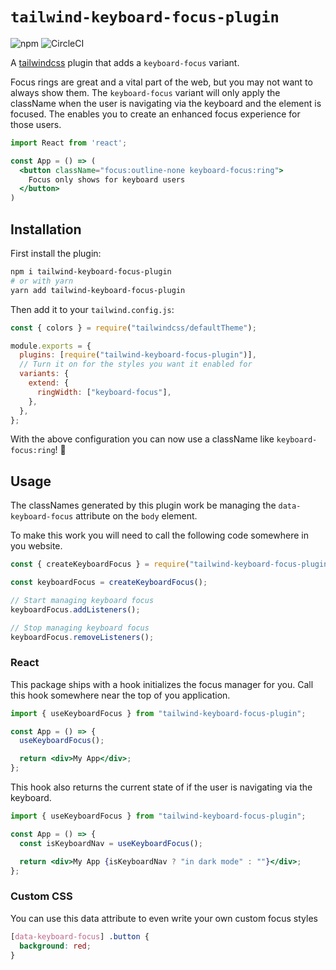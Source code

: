 # `tailwind-keyboard-focus-plugin`

![npm](https://img.shields.io/npm/v/tailwind-keyboard-focus-plugin)
![CircleCI](https://img.shields.io/circleci/build/github/hipstersmoothie/tailwind-keyboard-focus-plugin?token=50b7b4966e6ca9cdf757e2b24a02d31036b81bab)

A [tailwindcss](https://tailwindcss.com/) plugin that adds a `keyboard-focus` variant.

Focus rings are great and a vital part of the web, but you may not want to always show them.
The `keyboard-focus` variant will only apply the className when the user is navigating via the keyboard and the element is focused.
The enables you to create an enhanced focus experience for those users.

```jsx
import React from 'react';

const App = () => (
  <button className="focus:outline-none keyboard-focus:ring">
    Focus only shows for keyboard users
  </button>
)
```

## Installation

First install the plugin:

```sh
npm i tailwind-keyboard-focus-plugin
# or with yarn
yarn add tailwind-keyboard-focus-plugin
```

Then add it to your `tailwind.config.js`:

```js
const { colors } = require("tailwindcss/defaultTheme");

module.exports = {
  plugins: [require("tailwind-keyboard-focus-plugin")],
  // Turn it on for the styles you want it enabled for
  variants: {
    extend: {
      ringWidth: ["keyboard-focus"],
    },
  },
};
```

With the above configuration you can now use a className like `keyboard-focus:ring`! :tada:

## Usage

The classNames generated by this plugin work be managing the `data-keyboard-focus` attribute on the `body` element.

To make this work you will need to call the following code somewhere in you website.

```js
const { createKeyboardFocus } = require("tailwind-keyboard-focus-plugin");

const keyboardFocus = createKeyboardFocus();

// Start managing keyboard focus
keyboardFocus.addListeners();

// Stop managing keyboard focus
keyboardFocus.removeListeners();
```

### React

This package ships with a hook initializes the focus manager for you.
Call this hook somewhere near the top of you application.

```jsx
import { useKeyboardFocus } from "tailwind-keyboard-focus-plugin";

const App = () => {
  useKeyboardFocus();

  return <div>My App</div>;
};
```

This hook also returns the current state of if the user is navigating via the keyboard.

```jsx
import { useKeyboardFocus } from "tailwind-keyboard-focus-plugin";

const App = () => {
  const isKeyboardNav = useKeyboardFocus();

  return <div>My App {isKeyboardNav ? "in dark mode" : ""}</div>;
};
```

### Custom CSS

You can use this data attribute to even write your own custom focus styles

```css
[data-keyboard-focus] .button {
  background: red;
}
```
